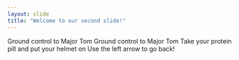 ```yaml
---
layout: slide
title: "Welcome to our second slide!"
---
```

Ground control to Major Tom
Ground control to Major Tom
Take your protein pill and put your helmet on
Use the left arrow to go back!